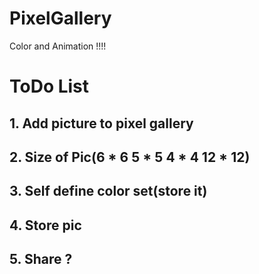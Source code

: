 # PixelGallery
Color and Animation !!!!


# ToDo List #

## 1. Add picture to pixel gallery
## 2. Size of Pic(6 * 6 5 * 5 4 * 4 12 * 12)
## 3. Self define color set(store it)
## 4. Store pic
## 5. Share ?


